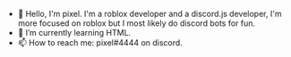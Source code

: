 - 👋 Hello, I'm pixel. I'm a roblox developer and a discord.js developer, I'm more focused on roblox but I most likely do discord bots for fun.
- 🌱 I’m currently learning HTML.
- 📫 How to reach me: pixel#4444 on discord.

<!---
ggpix/ggpix is a ✨ special ✨ repository because its `README.md` (this file) appears on your GitHub profile.
You can click the Preview link to take a look at your changes.
--->
